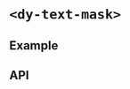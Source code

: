 # `<dy-text-mask>`

## Example

<gbp-example
  name="dy-text-mask"
  props='{"masks": ["☎️ xxx-****-xxxx"]}'
  html="13198761234"
  src="https://jspm.dev/duoyun-ui/elements/text-mask"></gbp-example>

## API

<gbp-api src="/src/elements/text-mask.ts"></gbp-api>
